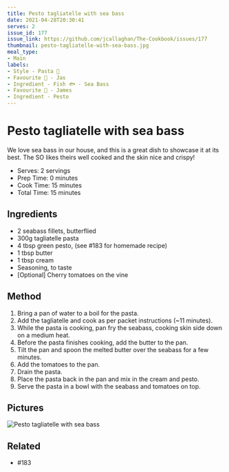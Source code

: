 ```yaml
---
title: Pesto tagliatelle with sea bass
date: 2021-04-28T20:30:41
serves: 2
issue_id: 177
issue_link: https://github.com/jcallaghan/The-Cookbook/issues/177
thumbnail: pesto-tagliatelle-with-sea-bass.jpg
meal_type:
- Main
labels:
- Style - Pasta 🍝
- Favourite 🥰 - Jas
- Ingredient - Fish 🐟 - Sea Bass
- Favourite 🥰 - James
- Ingredient - Pesto
---
```


# Pesto tagliatelle with sea bass

We love sea bass in our house, and this is a great dish to showcase it at its best. The SO likes theirs well cooked and the skin nice and crispy!

- Serves: 2 servings
- Prep Time: 0 minutes
- Cook Time:  15 minutes
- Total Time: 15 minutes

## Ingredients

- 2 seabass fillets, butterflied
- 300g tagliatelle pasta
- 4 tbsp green pesto, (see #183 for homemade recipe)
- 1 tbsp butter
- 1 tbsp cream
- Seasoning, to taste
- [Optional] Cherry tomatoes on the vine

## Method

1. Bring a pan of water to a boil for the pasta.
2. Add the tagliatelle and cook as per packet instructions (~11 minutes).
3. While the pasta is cooking, pan fry the seabass, cooking skin side down on a medium heat.
4. Before the pasta finishes cooking, add the butter to the pan.
5. Tilt the pan and spoon the melted butter over the seabass for a few minutes.
6. Add the tomatoes to the pan.
7. Drain the pasta.
8. Place the pasta back in the pan and mix in the cream and pesto.
9. Serve the pasta in a bowl with the seabass and tomatoes on top.

## Pictures

![Pesto tagliatelle with sea bass](https://user-images.githubusercontent.com/7449908/148845020-a9f4eb97-b29b-4383-87c0-0a8e1204ffa5.png)

## Related

- #183 
